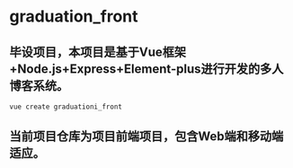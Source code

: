 # graduation_front

## 毕设项目，本项目是基于Vue框架+Node.js+Express+Element-plus进行开发的多人博客系统。
```
vue create graduationi_front
```

## 当前项目仓库为项目前端项目，包含Web端和移动端适应。